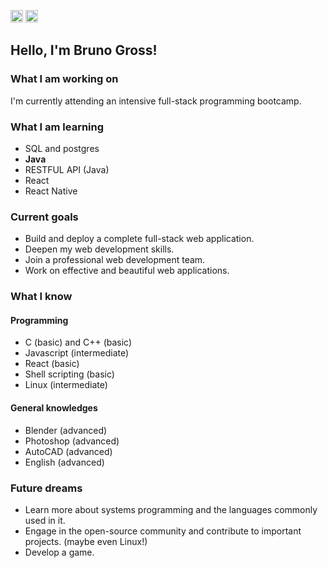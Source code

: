<span><a href="https://github.com/bvgross"><img alt="Static Badge" src="https://img.shields.io/badge/en-red?style=for-the-badge" style="height: 20px"></a>
<a href="https://github.com/bvgross/bvgross/blob/main/README.pt-br.md"><img alt="Static Badge" src="https://img.shields.io/badge/pt%2Fbr-blue?style=for-the-badge" style="height: 20px"></a></span>


## Hello, I'm Bruno Gross!

### What I am working on
I'm currently attending an intensive full-stack programming bootcamp.

### What I am learning 
- SQL and postgres
- <strong>Java</strong>
- RESTFUL API (Java)
- React
- React Native

### Current goals
- Build and deploy a complete full-stack web application.
- Deepen my web development skills.
- Join a professional web development team.
- Work on effective and beautiful web applications.

### What I know
#### Programming
- C (basic) and C++ (basic)
- Javascript (intermediate)
- React (basic)
- Shell scripting (basic)
- Linux (intermediate)

#### General knowledges
- Blender (advanced)
- Photoshop (advanced)
- AutoCAD (advanced)
- English (advanced)

### Future dreams
- Learn more about systems programming and the languages commonly used in it.
- Engage in the open-source community and contribute to important projects. (maybe even Linux!)
- Develop a game.
